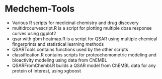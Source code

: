 # Medchem-Tools
- Various R scripts for medicinal chemistry and drug discovery
- multidrccurvescript.R is a script for plotting multiple dose response curves using ggplot2
- qsar with gbm heatmap.R is a script for QSAR using multiple chemical fingerprints and statistical learning methods
- QSARTools contains functions used by the other scripts
- classification.R contains scripts for proteochemometric modeling and bioactivity modeling using data from ChEMBL
- QSARFromChembl.R builds a QSAR model from ChEMBL data for any protein of interest, using xgboost
